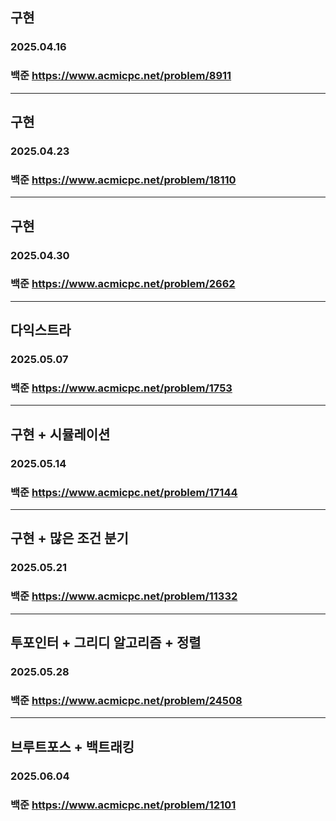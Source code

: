 ## 구현
### 2025.04.16
### 백준 https://www.acmicpc.net/problem/8911
---
## 구현
### 2025.04.23
### 백준 https://www.acmicpc.net/problem/18110
---
## 구현
### 2025.04.30
### 백준 https://www.acmicpc.net/problem/2662
---
## 다익스트라
### 2025.05.07
### 백준 https://www.acmicpc.net/problem/1753
---
## 구현 + 시뮬레이션
### 2025.05.14
### 백준 https://www.acmicpc.net/problem/17144
---
## 구현 + 많은 조건 분기
### 2025.05.21
### 백준 https://www.acmicpc.net/problem/11332
---
## 투포인터 + 그리디 알고리즘 + 정렬
### 2025.05.28
### 백준 https://www.acmicpc.net/problem/24508
---
## 브루트포스 + 백트래킹
### 2025.06.04
### 백준 https://www.acmicpc.net/problem/12101
